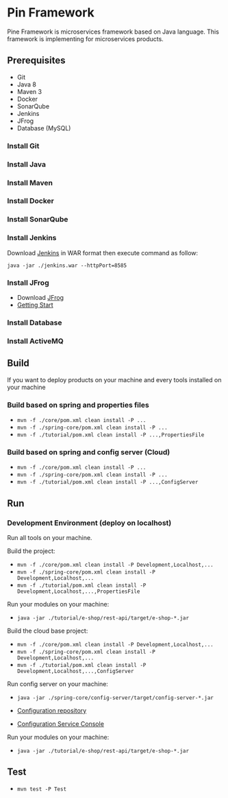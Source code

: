 # Pin Framework
Pine Framework is microservices framework based on Java language.
This framework is implementing for microservices products.

## Prerequisites
 - Git
 - Java 8
 - Maven 3 
 - Docker
 - SonarQube
 - Jenkins
 - JFrog
 - Database (MySQL)

### Install Git

### Install Java

### Install Maven

### Install Docker

### Install SonarQube

### Install Jenkins
Download [Jenkins](https://jenkins.io/download/) in WAR format then execute command as follow:

    java -jar ./jenkins.war --httpPort=8585

### Install JFrog

 - Download [JFrog](https://jfrog.com/open-source/)
 - [Getting Start](https://www.jfrog.com/confluence/display/JFROG/Installing+Artifactory)

### Install Database

### Install ActiveMQ

## Build
If you want to deploy products on your machine and every tools installed on your machine

### Build based on spring and properties files
- `mvn -f ./core/pom.xml clean install -P ...`
- `mvn -f ./spring-core/pom.xml clean install -P ...`
- `mvn -f ./tutorial/pom.xml clean install -P ...,PropertiesFile`

### Build based on spring and config server (Cloud)
- `mvn -f ./core/pom.xml clean install -P ...`
- `mvn -f ./spring-core/pom.xml clean install -P ...`
- `mvn -f ./tutorial/pom.xml clean install -P ...,ConfigServer`

## Run
### Development Environment (deploy on localhost)
Run all tools on your machine.

Build the project:
- `mvn -f ./core/pom.xml clean install -P Development,Localhost,...`
- `mvn -f ./spring-core/pom.xml clean install -P Development,Localhost,...`
- `mvn -f ./tutorial/pom.xml clean install -P Development,Localhost,...,PropertiesFile`

Run your modules on your machine:
 - `java -jar ./tutorial/e-shop/rest-api/target/e-shop-*.jar`

Build the cloud base project:
- `mvn -f ./core/pom.xml clean install -P Development,Localhost,...`
- `mvn -f ./spring-core/pom.xml clean install -P Development,Localhost,...`
- `mvn -f ./tutorial/pom.xml clean install -P Development,Localhost,...,ConfigServer`

Run config server on your machine:
 - `java -jar ./spring-core/config-server/target/config-server-*.jar`

 - [Configuration repository](https://github.com/pine-org/pine-framework/tree/master/config-repo)

 - [Configuration Service Console](http://127.0.0.1:8888/config-server/general)

Run your modules on your machine:
 - `java -jar ./tutorial/e-shop/rest-api/target/e-shop-*.jar`

## Test
 - `mvn test -P Test`